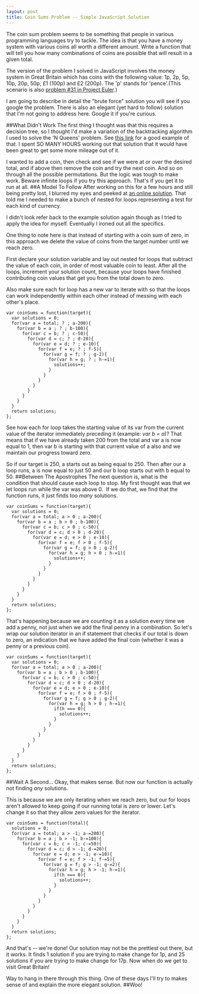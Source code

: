 ```yaml
---
layout: post
title: Coin Sums Problem -- Simple JavaScript Solution
---
```

The coin sum problem seems to be something that people in various programming languages try to tackle. The idea is that you have a money system with various coins all worth a different amount. Write a function that will tell you how many combinations of coins are possible that will result in a given total.

The version of the problem I solved in JavaScript involves the money system in Great Britain which has coins with the following value: 1p, 2p, 5p, 10p, 20p, 50p, £1 (100p) and £2 (200p). The 'p' stands for 'pence'.(This scenario is also [problem #31 in Project Euler](https://projecteuler.net/problem=31).)

I am going to describe in detail the "brute force" solution you will see if you google the problem. There is also an elegant (yet hard to follow) solution that I'm not going to address here. Google it if you're curious.

##What Didn't Work
The first thing I thought was that this requires a decision tree, so I thought I'd make a variation of the backtracking algorithm I used to solve the 'N Queens' problem. See [this link](http://www.geeksforgeeks.org/backtracking-set-3-n-queen-problem/) for a good example of that. I spent SO MANY HOURS working out that solution that it would have been great to get some more mileage out of it.

I wanted to add a coin, then check and see if we were at or over the desired total, and if above then remove the coin and try the next coin. And so on through all the possible permutations. But the logic was tough to make work. Beware infinite loops if you try this approach. That's if you get it to run at all.
##A Model To Follow
After working on this for a few hours and still being pretty lost, I blurred my eyes and peeked at [an online solution](http://www.mathblog.dk/project-euler-31-combinations-english-currency-denominations/). That told me I needed to make a bunch of nested for loops representing a test for each kind of currency.

I didn't look refer back to the example solution again though as I tried to apply the idea for myself. Eventually I ironed out all the specifics.

One thing to note here is that instead of starting with a coin sum of zero, in this approach we delete the value of coins from the target number until we reach zero.

First declare your solution variable and lay out nested for loops that subtract the value of each coin, in order of most valuable coin to least. After all the loops, increment your solution count, because your loops have finished contributing coin values that get you from the total down to zero.

Also make sure each for loop has a new var to iterate with so that the loops can work independently within each other instead of messing with each other's place.

```
var coinSums = function(target){
  var solutions = 0;
  for(var a = total; ? ; a-200){
    for(var b = a ; ? ; b-100){
      for(var c = b; ? ; c-50){
        for(var d = c; ? ; d-20){
          for(var e = d; ? ; e-10){
            for(var f = e; ? ; f-5){
              for(var g = f; ? ; g-2){
                for(var h = g; ? ; h-=1){
                  solutions++;
                }
              }
            }
          }
        }
      }
    }
  }
  return solutions;
};
```

See how each for loop takes the starting value of its var from the current value of the iterator immediately preceding it (example: _var b = a_)? That means that if we have already taken 200 from the total and var a is now equal to 1, then var b is starting with that current value of a also and we maintain our progress toward zero.

So if our target is 250, a starts out as being equal to 250. Then after our a loop runs, a is now equal to just 50 and our b loop starts out with b equal to 50.
##Between The Apostrophes
The next question is, what is the condition that should cause each loop to stop. My first thought was that we let loops run while the var was above 0.  If we do that, we find that the function runs, it just finds _too many_ solutions.

```
var coinSums = function(target){
  var solutions = 0;
  for(var a = total; a > 0 ; a-200){
    for(var b = a ; b > 0 ; b-100){
      for(var c = b; c > 0 ; c-50){
        for(var d = c; d > 0 ; d-20){
          for(var e = d; e > 0 ; e-10){
            for(var f = e; f > 0 ; f-5){
              for(var g = f; g > 0 ; g-2){
                for(var h = g; h > 0 ; h-=1){
                  solutions++;
                }
              }
            }
          }
        }
      }
    }
  }
  return solutions;
};
```


That's happening because we are counting it as a solution every time we add a penny, not just when we add the final penny in a combination. So let's wrap our solution iterator in an if statement that checks if our total is down to zero, an indication that we have added the final coin (whether it was a penny or a previous coin).

```
var coinSums = function(target){
  var solutions = 0;
  for(var a = total; a > 0 ; a-200){
    for(var b = a ; b > 0 ; b-100){
      for(var c = b; c > 0 ; c-50){
        for(var d = c; d > 0 ; d-20){
          for(var e = d; e > 0 ; e-10){
            for(var f = e; f > 0 ; f-5){
              for(var g = f; g > 0 ; g-2){
                for(var h = g; h > 0 ; h-=1){
                  if(h === 0){
                    solutions++;
                  }
                }
              }
            }
          }
        }
      }
    }
  }
  return solutions;
};
```

##Wait A Second...
Okay, that makes sense. But now our function is actually not finding <em>any </em>solutions.

This is because we are only iterating when we reach zero, but our for loops aren't allowed to keep going if our running total is zero or lower. Let's change it so that they allow zero values for the iterator.

```
var coinSums = function(total){
  solutions = 0;
  for(var a = total; a > -1; a-=200){
    for(var b = a ; b > -1; b-=100){
      for(var c = b; c > -1; c-=50){
        for(var d = c; d > -1; d-=20){
          for(var e = d; e > -1; e-=10){
            for(var f = e; f > -1; f-=5){
              for(var g = f; g > -1; g-=2){
                for(var h = g; h > -1; h-=1){
                  if(h === 0){
                    solutions++;
                  }
                }
              }
            }
          }
        }
      }
    }
  }
  return solutions;
};
```

And that's -- we're done! Our solution may not be the prettiest out there, but it works. It finds 1 solution if you are trying to make change for 1p, and 25 solutions if you are trying to make change for 17p. Now when do we get to visit Great Britain!

Way to hang in there through this thing. One of these days I'll try to makes sense of and explain the more elegant solution.
##Woo!